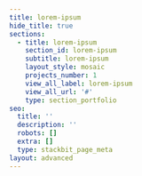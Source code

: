 ```yaml
---
title: lorem-ipsum
hide_title: true
sections:
  - title: lorem-ipsum
    section_id: lorem-ipsum
    subtitle: lorem-ipsum
    layout_style: mosaic
    projects_number: 1
    view_all_label: lorem-ipsum
    view_all_url: '#'
    type: section_portfolio
seo:
  title: ''
  description: ''
  robots: []
  extra: []
  type: stackbit_page_meta
layout: advanced
---
```

